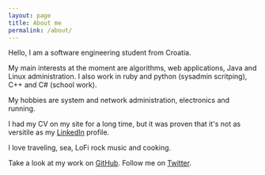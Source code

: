 ```yaml
---
layout: page
title: About me 
permalink: /about/
---
```


Hello, I am a software engineering student from Croatia.

My main interests at the moment are algorithms, web applications, Java and Linux administration. I also work in ruby and python (sysadmin scritping), C++ and C# (school work).

My hobbies are system and network administration, electronics and running.

I had my CV on my site for a long time, but it was proven that it's not as versitile as my [LinkedIn](http://hr.linkedin.com/in/andreicek/) profile.

I love traveling, sea, LoFi rock music and cooking. 

Take a look at my work on [GitHub](https://github.com/andreicek). Follow me on [Twitter](http://twitter.com/andreicek).
